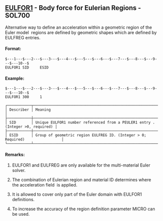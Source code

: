 ## [EULFOR1](https://help.hexagonmi.com/bundle/MSC_Nastran_2022.4/page/Nastran_Combined_Book/qrg/bulkde/TOC.EULFOR1.xhtml) - Body force for Eulerian Regions - SOL700

Alternative way to define an acceleration within a geometric region of the Euler model  regions are defined by geometric shapes which are defined by EULFREG entries.

#### Format:

```nastran
$---1---$---2---$---3---$---4---$---5---$---6---$---7---$---8---$---9---$---10--$
EULFOR1 SID     ESID                                                            
```
#### Example:

```nastran
$---1---$---2---$---3---$---4---$---5---$---6---$---7---$---8---$---9---$---10--$
EULFOR1 300     1                                                               
```
```text
┌───────────┬───────────────────────────────────────────────────────────────────────────────┐
│ Describer │ Meaning                                                                       │
├───────────┼───────────────────────────────────────────────────────────────────────────────┤
│ SID       │ Unique EULFOR1 number referenced from a PEULER1 entry .(Integer >0, required) │
├───────────┼───────────────────────────────────────────────────────────────────────────────┤
│ ESID      │ Group of geometric region EULFREG ID. (Integer > 0; Required)                 │
└───────────┴───────────────────────────────────────────────────────────────────────────────┘
```
#### Remarks:

1. EULFOR1 and EULFREG are only available for the multi-material Euler solver.

2. The combination of Eulerian region and material ID determines where the acceleration field  is applied.

3. It is allowed to cover only part of the Euler domain with EULFOR1 definitions.

4. To increase the accuracy of the region definition parameter MICRO can be used.

